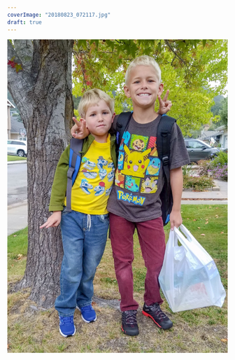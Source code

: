 ```yaml
---
coverImage: "20180823_072117.jpg"
draft: true
---
```


![](images/2308-2018-0852331300163374425.jpeg)
